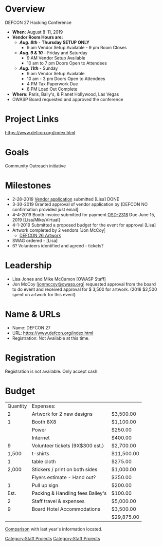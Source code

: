 # Overview

DEFCON 27 Hacking Conference

  - **When:** August 8-11, 2019
  - **Vendor Room Hours are:**
      - ***Aug. 8th*** - **Thursday SETUP ONLY**
          - 9 am Vendor Setup Available - 9 pm Room Closes
      - ***Aug. 9 & 10*** - Friday and Saturday
          - 9 AM Vendor Setup Available
          - 10 am to 7 pm Doors Open to Attendees
      - ***Aug. 11th*** - Sunday
          - 9 am Vendor Setup Available
          - 10 am - 3 pm Doors Open to Attendees
          - 4 PM Tax Paperwork Due
          - 8 PM Load Out Complete
  - **Where:** Paris, Bally's, & Planet Hollywood, Las Vegas
  - OWASP Board requested and approved the conference

# Project Links

<https://www.defcon.org/index.html>

# Goals

Community Outreach initiative

# Milestones

  - 2-28-2019 [Vendor
    application](https://drive.google.com/open?id=14fH4iiMoo1XBCjKWoteQ_q9UL5EIxQ2GaQS_bB8U)
    submitted \[Lisa\] DONE
  - 3-30-2019 Granted approval of vendor application by \[DEFCON NO
    confirmation provided just email\]
  - 4-4-2019 Booth invoice submitted for payment
    [OSD-2318](https://owasporg.atlassian.net/browse/OSD-2318) Due June
    15, 2019 \[Lisa/Mike/Virtual\]
  - 4-1-2019 Submitted a proposed budget for the event for approval
    \[Lisa\]
  - Artwork completed by 2 vendors \[Jon McCoy\]
      - [DEFCON 26
        Artwork](https://drive.google.com/drive/u/0/folders/1G-L3xrh_3MvkeB_VKZgvVR5dxdJT3gib)
  - SWAG ordered - \[Lisa\]
  - 6? Volunteers identified and agreed - tickets?

# Leadership

  - Lisa Jones and Mike McCamon \[OWASP Staff\]
  - Jon McCoy \[jonmccoy@owasp.org\] requested approval from the board
    to do event and received approval for $ 3,500 for artwork. (2018
    $2,500 spent on artwork for this event)

# Name & URLs

  - Name: DEFCON 27
  - URL: <https://www.defcon.org/index.html>
  - Registration: Not Available at this time.

# Registration

Registration is not available. Only accept cash

# Budget

|          |                                  |            |
| -------- | -------------------------------- | ---------- |
| Quantity | Expenses:                        |            |
| 2        | Artwork for 2 new designs        | $3,500.00  |
| 1        | Booth 8X8                        | $1,100.00  |
|          | Power                            | $250.00    |
|          | Internet                         | $400.00    |
| 9        | Volunteer tickets (9X$300 est.)  | $2,700.00  |
| 1,500    | t-shirts                         | $11,500.00 |
| 1        | table cloth                      | $275.00    |
| 2,000    | Stickers / print on both sides   | $1,000.00  |
|          | Flyers estimate - Hand out?      | $350.00    |
| 1        | Pull up sign                     | $200.00    |
| Est.     | Packing & Handling fees Bailey's | $100.00    |
| 2        | Staff travel & expenses          | $5,000.00  |
| 9        | Board Hotel Accommodations       | $3,500.00  |
|          |                                  | $29,875.00 |

[Comparison](https://docs.google.com/spreadsheets/d/1xSahMqHHA6KmaQDe20HyHbo1fMnbDwHg3DkhQeuwtrw/edit#gid=1837428674)
with last year's information located.

[Category:Staff Projects](Category:Staff_Projects "wikilink")
[Category:Staff Projects](Category:Staff_Projects "wikilink")